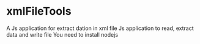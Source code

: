 # xmlFileTools
A Js application for extract dation in xml file
Js application to read, extract data and write file
You need to install nodejs
